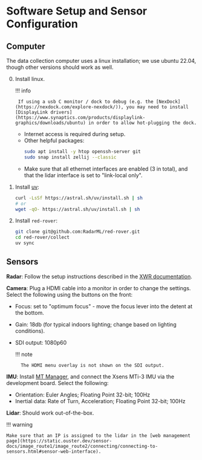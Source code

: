 # Software Setup and Sensor Configuration

## Computer

The data collection computer uses a linux installation; we use ubuntu 22.04, though other versions should work as well.

0. Install linux.

    !!! info

        If using a usb C monitor / dock to debug (e.g. the [NexDock](https://nexdock.com/explore-nexdock/)), you may need to install [DisplayLink drivers](https://www.synaptics.com/products/displaylink-graphics/downloads/ubuntu) in order to allow hot-plugging the dock.

    - Internet access is required during setup.
    - Other helpful packages:
        ```sh
        sudo apt install -y htop openssh-server git
        sudo snap install zellij --classic
        ```
    - Make sure that all ethernet interfaces are enabled (3 in total), and that the lidar interface is set to "link-local only".

1. Install [uv](https://github.com/astral-sh/uv):

    ```sh
    curl -LsSf https://astral.sh/uv/install.sh | sh
    # or
    wget -qO- https://astral.sh/uv/install.sh | sh
    ```

2. Install `red-rover`:
    ```sh
    git clone git@github.com:RadarML/red-rover.git
    cd red-rover/collect
    uv sync
    ```

## Sensors

**Radar**: Follow the setup instructions described in the [XWR documentation](https://radarml.github.io/xwr/setup/#awr1843boost).

**Camera**: Plug a HDMI cable into a monitor in order to change the settings. Select the following using the buttons on the front:

- Focus: set to "optimum focus" - move the focus lever into the detent at the bottom.
- Gain: 18db (for typical indoors lighting; change based on lighting conditions).
- SDI output: 1080p60

    !!! note

        The HDMI menu overlay is not shown on the SDI output.

**IMU**: Install [MT Manager](https://www.movella.com/support/software-documentation), and connect the Xsens MTi-3 IMU via the development board. Select the following:

- Orientation: Euler Angles; Floating Point 32-bit; 100Hz
- Inertial data: Rate of Turn, Acceleration; Floating Point 32-bit; 100Hz

**Lidar**: Should work out-of-the-box.

!!! warning

    Make sure that an IP is assigned to the lidar in the [web management page](https://static.ouster.dev/sensor-docs/image_route1/image_route2/connecting/connecting-to-sensors.html#sensor-web-interface).
